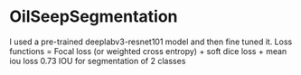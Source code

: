 # OilSeepSegmentation
I used a pre-trained deeplabv3-resnet101 model and then fine tuned it.
Loss functions = Focal loss (or weighted cross entropy) + soft dice loss + mean iou loss
0.73 IOU for segmentation of 2 classes
